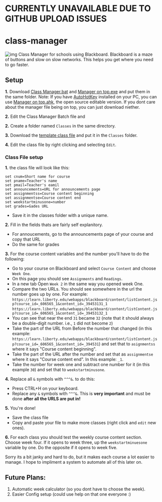 # CURRENTLY UNAVAILABLE DUE TO GITHUB UPLOAD ISSUES

# class-manager
![img](https://i.imgur.com/ZMdGWQr.png)
Class Manager for schools using Blackboard. Blackboard is a maze of buttons and slow on slow networks. This helps you get where you need to go faster.

## Setup
**1.** Download [Class Manager.bat](https://github.com/ITCMD/class-manager/blob/master/Class%20Manager.bat) and [Manager on top.exe](https://github.com/ITCMD/class-manager/blob/master/Class%20Manager%20On%20Top.exe) and put them in the same folder.
   Note: If you have [AutoHotKey](https://www.autohotkey.com/) installed on your PC, you can use [Manager on top.ahk](https://github.com/ITCMD/class-manager/blob/master/Class%20Manager%20On%20Top.ahk), the open source editable version. If you dont care about the manager file being on top, you can just download niether.
   
**2.** Edit the Class Manager Batch file and 

**2.** Create a folder named `Classes` in the same directory.

**3.** Download the [template class file](https://github.com/ITCMD/class-manager/blob/master/Class%20File%20Template.bat) and put it in the `Classes` folder.

**4.** Edit the class file by right clicking and selecting `Edit`.

### Class File setup
**1.** the class file will look like this:
```set cname=full name for course
set cnum=Short name for course
set pname=Teacher's name
set pmail=Teacher's eamil
set announcements=URL for announcements page
set assignmentss=Course content beginning
set assignmentse=Course content end
set weekstartminusone=number
set grades=Gades URL
```
   - Save it in the classes folder with a unique name.
   
**2.** Fill in the fields thats are fairly self explanitory.
   - For annoucements, go to the announcements page of your course and copy that URL
   - Do the same for grades
   
**3.** For the course content variables and the number you'll have to do the following:
   - Go to your course on Blackboard and select `Course Content` and choose `Week One`.
   - On this page you should see `Assignments` and `Readings`.
   - In a new tab Open `Week 2` in the same way you opened week One.
   - Compare the two URLs. You should see somewhere in the url the number goes up by one. For example:
     `https://learn.liberty.edu/webapps/blackboard/content/listContent.jsp?course_id=_606565_1&content_id=_39453131_1`
     `https://learn.liberty.edu/webapps/blackboard/content/listContent.jsp?course_id=_606565_1&content_id=_39453132_1`
   - You can see that near the end `31` became `32` (note that it should always be a double-digit number. i.e., `1` did not become `2`)
   - Take the part of the URL from Before the number that changed (in this example: `https://learn.liberty.edu/webapps/blackboard/content/listContent.jsp?course_id=_606565_1&content_id=_394531`) and set that to `asignmentss` where it says "Course content beginning".
   - Take the part of the URL after the number and set that as `assignmentse` where it says "Course content end". In this example: `_1`.
   - Take the number for week one and subtract one number for it (in this example `30`) and set that to `weekstartminusone`.
   
**4.** Replace all `&` symbols with `^^^&`. to do this:
   - Press CTRL+H on your keyboard.
   - Replace any `&` symbols with `^^^&`. This is **very important** and must be done **after all the URLS are put in!**
   
**5.** You're done!
   - Save the class file
   - Copy and paste your file to make more classes (right click and `edit` new ones).
   
**6.** For each class you should test the weekly course content section. Choose week four. If it opens to week three, up the `weekstartminuesone` variable by one. Do the opposite if it opens to week five.

Sorry its a bit janky and hard to do, but it makes each course a lot easier to manage. I hope to impliment a system to automate all of this later on.

## Future Plans:

1. Automatic week calculator (so you dont have to choose the week).
2. Easier Config setup (could use help on that one everyone :)
